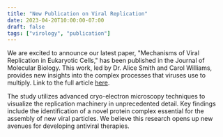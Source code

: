 ```yaml
---
title: "New Publication on Viral Replication"
date: 2023-04-20T10:00:00-07:00
draft: false
tags: ["virology", "publication"]
---
```


We are excited to announce our latest paper, "Mechanisms of Viral Replication in Eukaryotic Cells," has been published in the Journal of Molecular Biology. This work, led by Dr. Alice Smith and Carol Williams, provides new insights into the complex processes that viruses use to multiply. Link to the full article [here](https://www.journalofmolecularbiology.com/article/123456).

The study utilizes advanced cryo-electron microscopy techniques to visualize the replication machinery in unprecedented detail. Key findings include the identification of a novel protein complex essential for the assembly of new viral particles. We believe this research opens up new avenues for developing antiviral therapies.